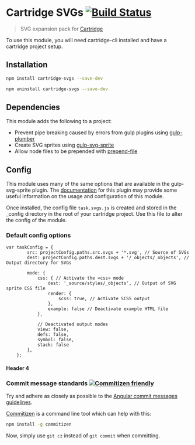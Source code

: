 # Cartridge SVGs [![Build Status][travis-image]][travis-url]

> SVG expansion pack for [Cartridge](https://github.com/cartridge/cartridge)

To use this module, you will need cartridge-cli installed and have a cartridge project setup.

## Installation
```sh
npm install cartridge-svgs --save-dev
```

```sh
npm uninstall cartridge-svgs --save-dev
```

## Dependencies

This module adds the following to a project:

* Prevent pipe breaking caused by errors from gulp plugins using [gulp-plumber](https://www.npmjs.com/package/gulp-plumber)
* Create SVG sprites using [gulp-svg-sprite](https://www.npmjs.com/package/gulp-svg-sprite)
* Allow node files to be prepended with [prepend-file](https://www.npmjs.com/package/prepend-file)

## Config

This module uses many of the same options that are available in the gulp-svg-sprite plugin. The [documentation](https://github.com/jkphl/gulp-svg-sprite) for this plugin may provide some useful information on the usage and configuration of this module. 

Once installed, the config file `task.svgs.js` is created and stored in the _config directory in the root of your cartridge project. Use this file to alter the config of the module.

### Default config options

```
var taskConfig = {
		src: projectConfig.paths.src.svgs + '*.svg', // Source of SVGs
		dest: projectConfig.paths.dest.svgs + '/_objects/_objects', // Output directory for SVGs

		mode: {
        	css: { // Activate the «css» mode
            	dest: '_source/styles/_objects', // Output of SVG sprite CSS file
            	render: {
                	scss: true, // Activate SCSS output
            	},
            	example: false // Deactivate example HTML file
        	},

        	// Deactivated output modes
        	view: false,
        	defs: false,
        	symbol: false,
        	stack: false
    	},
	};
```

#### Header 4

### Commit message standards [![Commitizen friendly](https://img.shields.io/badge/commitizen-friendly-brightgreen.svg)](http://commitizen.github.io/cz-cli/)
Try and adhere as closely as possible to the [Angular commit messages guidelines](https://github.com/angular/angular.js/blob/master/CONTRIBUTING.md#-git-commit-guidelines).

[Commitizen](https://github.com/commitizen/cz-cli) is a command line tool which can help with this:
```sh
npm install -g commitizen
```
Now, simply use `git cz` instead of `git commit` when committing.


[travis-url]: https://travis-ci.org/cartridge/base-module
[travis-image]: https://travis-ci.org/cartridge/base-module.svg?branch=master
